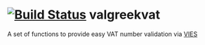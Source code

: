 [![Build Status](https://travis-ci.org/tedlaz/valgreekvat.svg?branch=master)](https://travis-ci.org/tedlaz/valgreekvat)
valgreekvat
===========
A set of functions to provide easy VAT number validation via [VIES](http://ec.europa.eu/taxation_customs/vies/) 
